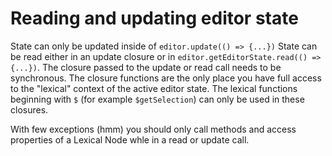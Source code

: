# Reading and updating editor state

State can only be updated inside of `editor.update(() => {...})` State can be read either in an update closure or in `editor.getEditorState.read(() => {...})`. The closure passed to the update or read call needs to be synchronous. The closure functions are the only place you have full access to the "lexical" context of the active editor state. The lexical functions beginning with `$` (for example `$getSelection`) can only be used in these closures.

With few exceptions (hmm) you should only call methods and access properties of a Lexical Node whle in a read or update call.
